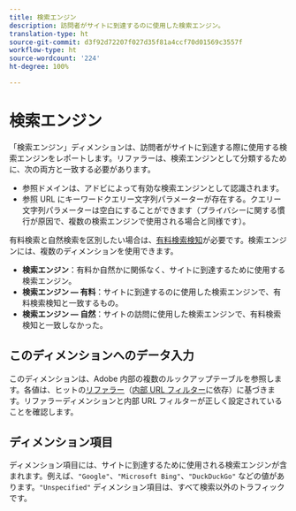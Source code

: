 ```yaml
---
title: 検索エンジン
description: 訪問者がサイトに到達するのに使用した検索エンジン。
translation-type: ht
source-git-commit: d3f92d72207f027d35f81a4ccf70d01569c3557f
workflow-type: ht
source-wordcount: '224'
ht-degree: 100%

---
```



# 検索エンジン

「検索エンジン」ディメンションは、訪問者がサイトに到達する際に使用する検索エンジンをレポートします。リファラーは、検索エンジンとして分類するために、次の両方と一致する必要があります。

* 参照ドメインは、アドビによって有効な検索エンジンとして認識されます。
* 参照 URL にキーワードクエリー文字列パラメーターが存在する。クエリー文字列パラメーターは空白にすることができます（プライバシーに関する慣行が原因で、複数の検索エンジンで使用される場合と同様です）。

有料検索と自然検索を区別したい場合は、[有料検索検知](/help/admin/admin/paid-search-detection/paid-search-detection.md)が必要です。検索エンジンには、複数のディメンションを使用できます。

* **検索エンジン**：有料か自然かに関係なく、サイトに到達するために使用する検索エンジン。
* **検索エンジン — 有料**：サイトに到達するのに使用した検索エンジンで、有料検索検知と一致するもの。
* **検索エンジン — 自然**：サイトの訪問に使用した検索エンジンで、有料検索検知と一致しなかった。

## このディメンションへのデータ入力

このディメンションは、Adobe 内部の複数のルックアップテーブルを参照します。各値は、ヒットの[リファラー](referrer.md)（[内部 URL フィルター](/help/admin/admin/internal-url-filter-admin.md)に依存）に基づきます。リファラーディメンションと内部 URL フィルターが正しく設定されていることを確認します。

## ディメンション項目

ディメンション項目には、サイトに到達するために使用される検索エンジンが含まれます。例えば、`"Google"`、`"Microsoft Bing"`、`"DuckDuckGo"` などの値があります。`"Unspecified"` ディメンション項目は、すべて検索以外のトラフィックです。
